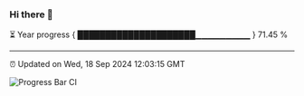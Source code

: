 ### Hi there 👋

⏳ Year progress { █████████████████████▁▁▁▁▁▁▁▁▁ } 71.45 %

---

⏰ Updated on Wed, 18 Sep 2024 12:03:15 GMT

![Progress Bar CI](https://github.com/EinsPommes/EinsPommes/blob/main/.github/workflows/main.yml)
